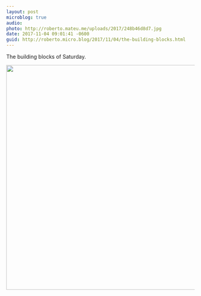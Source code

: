 ```yaml
---
layout: post
microblog: true
audio: 
photo: http://roberto.mateu.me/uploads/2017/248b46d8d7.jpg
date: 2017-11-04 09:01:41 -0600
guid: http://roberto.micro.blog/2017/11/04/the-building-blocks.html
---
```

The building blocks of Saturday. 

<img src="http://roberto.mateu.me/uploads/2017/248b46d8d7.jpg" width="600" height="600" />
